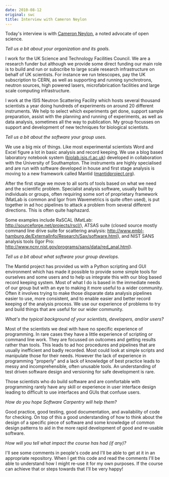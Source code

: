 ```yaml
---
date: 2010-08-12
original: swc
title: Interview with Cameron Neylon
---
```

<p>Today's interview is with <a href="http://blog.openwetware.org/scienceintheopen/">Cameron Neylon</a>, a noted advocate of open science.</p>
<p><em>Tell us a bit about your organization and its goals.</em></p>
<p>I work for the UK Science and Technology Facilities Council. We are a research funder but although we provide some direct funding our main role is to build and run or subscribe to large scale research infrastructure on behalf of UK scientists. For instance we run telescopes, pay the UK subscription to CERN, as well as supporting and running synchrotrons, neutron sources, high powered lasers, microfabrication facilities and large scale computing infrastructure.</p>
<p>I work at the ISIS Neutron Scattering Facility which hosts several thousand scientists a year doing hundreds of experiments on around 20 different instruments. We help to select which experiments get done, support sample preparation, assist with the planning and running of experiments, as well as data analysis, sometimes all the way to publication. My group focusses on support and development of new techniques for biological scientists.</p>
<p><em>Tell us a bit about the software your group uses.</em></p>
<p>We use a big mix of things. Like most experimental scientists Word and Excel figure a lot in basic analysis and record keeping. We use a blog based laboratory notebook system (<a href="http://biolab.isis.rl.ac.uk">biolab.isis.rl.ac.uk</a>) developed in collaboration with the University of Southampton. The instruments are highly specialised and are run with software developed in house and first stage analysis is moving to a new framework called Mantid (<a href="http://mantidproject.org">mantidproject.org</a>).</p>
<p>After the first stage we move to all sorts of tools based on what we need and the scientific problem. Specialist analysis software, usually built by individuals or groups, often requiring some sort of proprietary framework (MatLab is common and Igor from Wavemetrics is quite often used), is put together in ad hoc pipelines to attack a problem from several different directions. This is often quite haphazard.</p>
<p>Some examples include RaSCAL (MatLab: <a href="http://sourceforge.net/projects/rscl/">http://sourceforge.net/projects/rscl/</a>), ATSAS suite (closed source mostly command line drive suite for scattering analysis: <a href="http://www.embl-hamburg.de/ExternalInfo/Research/Sax/software.html">http://www.embl-hamburg.de/ExternalInfo/Research/Sax/software.html</a>), and NIST SANS analysis tools (Igor Pro: <a href="http://www.ncnr.nist.gov/programs/sans/data/red_anal.html">http://www.ncnr.nist.gov/programs/sans/data/red_anal.html</a>).</p>
<p><em>Tell us a bit about what software your group develops.</em></p>
<p>The Mantid project has provided us with a Python scripting and GUI environment which has made it possible to provide some simple tools for ourselves and some users and to help us integrate this with our blog based record keeping system. Most of what I do is based in the immediate needs of our group but with an eye to making it more useful to a wider community. Often it involves trying to make those disparate data analysis pipelines easier to use, more consistent, and to enable easier and better record keeping of the analysis process. We use our experience of problems to try and build things that are useful for our wider community.</p>
<p><em>What's the typical background of your scientists, developers, and/or users?</em></p>
<p>Most of the scientists we deal with have no specific experience of programming. In rare cases they have a little experience of scripting or command line work. They are focussed on outcomes and getting results rather than tools. This leads to ad hoc procedures and pipelines that are usually inefficient and badly recorded. Most could look at simple scripts and manipulate those for their needs. However the lack of experience in programming "properly" and a lack of knowledge of best practice leads to messy and incomprehensible, often unusable tools. An understanding of test driven software design and versioning for safe development is rare.</p>
<p>Those scientists who do build software and are comfortable with programming rarely have any skill or experience in user interface design leading to difficult to use interfaces and GUIs that confuse users.</p>
<p><em>How do you hope Software Carpentry will help them?</em></p>
<p>Good practice, good testing, good documentation, and availability of code for checking. On top of this a good understanding of how to think about the design of a specific piece of software and some knowledge of common design patterns to aid in the more rapid development of good and re-usable software.</p>
<p><em>How will you tell what impact the course has had (if any)?</em></p>
<p>I'll see some comments in people's code and I'll be able to get at it in an appropriate repository. When I get this code and read the comments I'll be able to understand how I might re-use it for my own purposes. If the course can achieve that or steps towards that I'll be very happy!</p>
